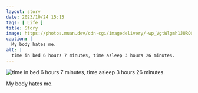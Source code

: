 ```yaml
---
layout: story
date: 2023/10/24 15:15
tags: [ Life ]
title: Story
image: https://photos.muan.dev/cdn-cgi/imagedelivery/-wp_VgtWlgmh1JURQ8t1mg/b8ea2b77-ce95-4d52-e70d-7be6eb6e4900/public
caption: |
  My body hates me.
alt: |
  time in bed 6 hours 7 minutes, time asleep 3 hours 26 minutes.
---
```


![time in bed 6 hours 7 minutes, time asleep 3 hours 26 minutes.](https://photos.muan.dev/cdn-cgi/imagedelivery/-wp_VgtWlgmh1JURQ8t1mg/b8ea2b77-ce95-4d52-e70d-7be6eb6e4900/public)

My body hates me.
